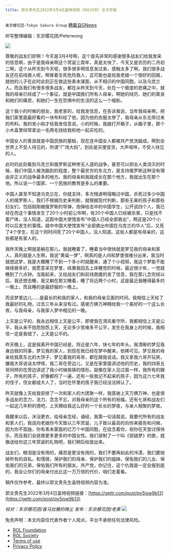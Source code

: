 ```yaml
---
title: 郭文贵先生2022年3月4日盖特视频（9分31秒）全文字版
---
```

`東京櫻花団-Tokyo Sakura Group` [轉載自GNews](https://gnews.org/zh-hans/2108081/)

听写整理编辑：东京樱花团/Peterwong

![](https://assets.gnews.org/wp-content/uploads/2022/03/郭文贵先生2022年3月4日盖特视频（9分31秒）全文字版.png)

尊敬的战友们好啊！今天是3月4号啊，这个首先非常的感谢很多战友们给我发来的信息啊，由于是我母亲啊这个冥诞三周年，真是太快了，今天又是农历的二月初二啊，这个从昨天到今天呢，很多很多啊信息发过来，感触太多了啊，我们很多战友还在前线救人呢，啊冒着生死危险救人，这可能也是给我老娘一个很好的回报，就他的儿子在此时此刻正在救这些素未谋面，从不相识的中国同胞，以及乌克兰人。而且我们有很多很多战友，都在从昨天到今天，处在一个极度的悲痛之中，就我的母亲已经成了一个象征，就是中国我们所有人母亲，啊她的经历、她们的善良和她们的痛苦，和她们一生在恐惧中的生活的这么一个缩影。

这个我小的时候的朋友，我老家的，给我发信息，在告诉我说，当年我母亲啊，把我们家里面最好看的一块布料给了他，因为他的衣服太惨了，我母亲从东北带过来的布料。我的发小刚才给我发信息说，小的时候，我娘打开箱子，从箱子里，那个小木盒里经常拿出一毛两毛钱给我和他一起买吃的。

中国女人的善良就是中国民族的基础，现在连中国女人都被共产党洗脑成，啊到全世界上不受人待见的，所谓“广场大妈”，到处是买便宜货，大声喧哗，不受人待见的人。

此时的此刻看到乌克兰和俄罗斯这种惨无人道的战争，甚至可以把全人类消灭的时候，我们中国人被洗脑到的程度，整个最贫穷的东北方，是支持俄罗斯这种没有理由非正义的战争最多的地方。我的母亲和我就成长在那个地方，我就出生在那个地。所以说一个国家、一个民族的教育是多么的重要。

中国人甚至不知道乌克兰在，你就支持，多次残虐啊侵略过中国，杀死过多少中国人的俄罗斯人，我们不根据历史来判断，就根据现代判断，那些无辜的孩子和那些妇女们，包括刚刚被俄罗斯的导弹，炮弹给击中的中国学生，公开说四个人，我已经在而这个事情发生了20个小时前公布啊，有20个中国人已经被杀害，只是找不着尸体，没人知道，这距中国大使馆宣布“中国人已经全部救出”，啊这是20个小时以后发生的事情。就中中国大使馆宣布“全部救出中国在乌克兰的华人”后，又死了4个学生，在这个同时间死了20个中国人，没人知道。这些人都是有母亲的，这些都是有家人的。

我昨天晚上啊就是躺在那儿，我就睡着了，睡着当中很快就是梦见我的母亲和家人，真的就是人生啊，我说“黄粱一梦”，啊真的是人间和梦里很难分出来，我当时就想这梦，我是大概睡了不到一个多小时就醒来，通了个小视频，我这个梦能不能继续做多好，我愿意呆在梦里，结果我回去上床睡觉的时候，最近很少有，一觉就睡到了六点钟。当我起来，又给战友们和前线救援的发了信息，我在那儿念完经以后，我还想去睡，我又躺在那又睡着，睡了将近两个小时，这是最近我睡得最多的一晚上，而且睡的是最舒服的一晚上。

而且梦里边儿……是最长的和我的家人，和我的母亲见面的时间。我相信上天给了我最好的礼物，过去三年从来没有过。感谢万佛万神赐给我一个美好的一个这么长夜，与我母亲，与我家人梦中相见的一晚。

上天是公平的，我永远相信上天是公平，即使我在清风看守所，我都相信上天是公平，我从来不抱怨抱怨上天，无论多少苦难多不公平，发生在我身上的时候，我相信一定是我错了，上天是公平的。

昨天晚上，这是我离开中国已经是，将近是六年，快七年的年头。我清晰的梦见我身边我的同事，梦见我的家人，到现在我已经在梦中醒来，依稀可见。梦见我的母亲给我蒸东北的大饼子，梦见着我的哥哥，都在跟我说话。我又拿我六哥开玩笑，嫌我大哥说话太啰嗦，我二哥在旁边儿，又是在家里面讲述他的历史，我的四哥五哥同样的在旁边讲述了我小时候挨揍的情形。就像在家人见过面一样，我所有的嫂子，所有的孩子，好像都捋了一遍，还有一些我记不起来的孩子，因为这六七年我的侄子，侄女都成大人了，当时在怀里的孩子我已经没法辨认了。

昨天就像上天给我安排了一次和家人的大团聚一样，我感谢上天万佛万神，也是很多战友的念力，法力、念念不忘，对我母亲的这个所有的祝福，还有七哥和战友们一起这几年积的德吧，上天赐给我这么好的一个长长的梦夜，与亲人相聚的梦夜。

我醒来以后，沐浴更衣，给母亲念经，诵经，我第一句话就说，我要代所有的战友和家人们，我说向老娘你今天致以三年冥诞，儿子致以最高的向你来报告和问候，因为你不孤独，你有素未蒙面的亿万个中国同胞，在挂念着你，祝你在天堂过得快乐，而且我们会拯救更多更多的中国女性。我们录制了一个叫《锁链梦》的歌，就像送给你这三年冥诞的礼物吧，我们稍后给放出来。

战友们，眼泪是没有用的，痛苦是更没有用的，我们不要再如此的冷漠，我们要抛掉所有的自私，和懦弱，保护我们的母亲、保护我们的姐妹、保佑我们的儿女、保佑我们的兄弟，保佑我们所有的朋友。共产党，你记住，这个仇我是一定会报到底的，我会让你们的母亲付出比这一万万倍的代价，咱们走着看。

稿件仅作参考，最终以郭文贵先生盖特视频内容为准。

郭文贵先生2022年3月4日盖特视频链接：[https://gettr.com/post/py5isw9b13](https://gettr.com/post/py5isw9b13)

*校对：东京樱花团/喜马拉雅的微尘
发布：东京樱花团/老黑*
![](https://assets.gnews.org/wp-content/uploads/2022/03/二维码.jpg)
 

免责声明：本文内容仅代表作者个人观点，平台不承担任何法律风险。

- [ROL Foundation](https://rolfoundation.org/)
- [ROL Society](https://rolsociety.org/)
- [Terms of use](https://gnews.org/terms-of-use-3/)
- [Privacy Policy](https://gnews.org/privacy-policy/)
